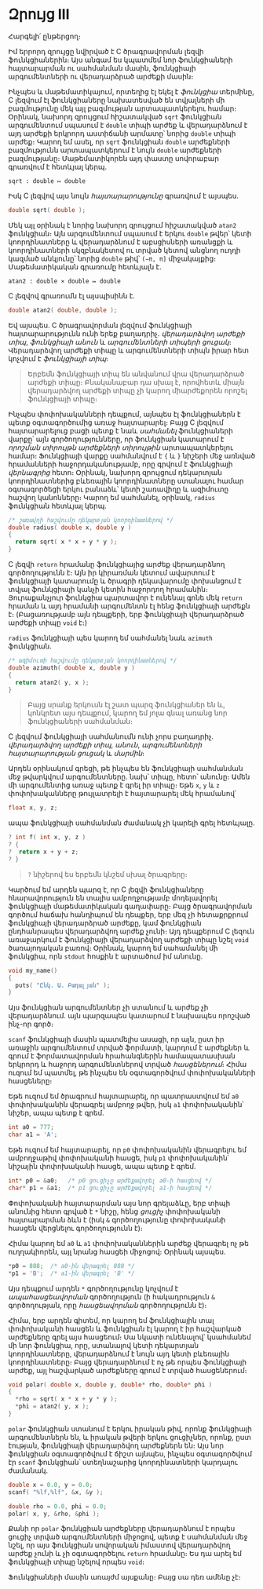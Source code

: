 # Զրույց III

Հարգելի՛ ընթերցող։

Իմ երրորդ զրույցը նվիրված է C ծրագրավորման լեզվի ֆունկցիաներին։ Այս անգամ ես կպատմեմ նոր ֆունկցիաների հայտարարման ու սահմանման մասին, ֆունկցիայի արգումենտների ու վերադարձրած արժեքի մասին։

Ինչպես և մաթեմատիկայում, որտեղից էլ եկել է *ֆունկցիա* տերմինը, C լեզվում էլ ֆունկցիաները նախատեսված են տվյալների մի բազմությունը մեկ այլ բազմության արտապատկերելու համար։ Օրինակ, նախորդ զրույցում հիշատակված `sqrt` ֆունկցիան արգումենտում սպասում է `double` տիպի արժեք և վերադարձնում է այդ արժեքի երկրորդ աստիճանի արմատը՝ նորից `double` տիպի արժեք։ Կարող եմ ասել, որ `sqrt` ֆունկցիան `double` արժեքների բազմությունն արտապատկերում է նույն `double` արժեքների բազմությանը։ Մաթեմատիկորեն այդ փաստը սովորաբար գրառվում է հետևյալ կերպ․

```
sqrt : double ↦ double
```

Իսկ C լեզվով այս նույն *հայտարարությունը* գրառվում է այսպես․

```c
double sqrt( double );
``` 

Մեկ այլ օրինակ է նորից նախորդ զրույցում հիշատակված `atan2` ֆունկցիան։ Այն արգումենտում սպասում է երկու `double` թվեր՝ կետի կոորդինատները և վերադարձնում է աբսցիսների առանցքի և կոորդինատների սկզբնակետով ու տրված կետով անցնող ուղղի կազմած անկյունը՝ նորից `double` թիվ՝ `(−π, π]` միջակայքից։ Մաթեմատիկական գրառումը հետևյալն է․

```
atan2 : double ⨯ double ↦ double
```

C լեզվով գրառումն էլ այսպիսինն է․

```c
double atan2( double, double );
```

Եվ այսպես․ C ծրագրավորման լեզվում ֆունկցիայի հայտարարությունն ունի երեք բաղադրիչ․ *վերադարձվող արժեքի տիպ*, *ֆունկցիայի անուն* և *արգումենտների տիպերի ցուցակ*։ Վերադարձվող արժեքի տիպը և արգումենտների տիպն իրար հետ կոչվում է *ֆունկցիայի տիպ*։

> Երբեմն ֆունկցիայի տիպ են անվանում վրա վերադարձրած արժեքի տիպը։ Բնականաբար դա սխալ է, որովհետև միայն վերադարձվող արժեքի տիպը չի կարող միարժեքորեն որոշել ֆունկցիայի տիպը։

Ինչպես փոփոխականների դեպքում, այնպես էլ ֆունկցիաներն է պետք օգտագործումից առաջ հայտարարել։ Բայց C լեզվում հայտարարելուց բացի պետք է նաև *սահմանել* ֆունկցիաների վարքը՝ այն գործողությունները, որ ֆունկցիան կատարում է *որոշման տիրույթն* *արժեքների տիրույթին* արտապատկերելու համար։ Ֆունկցիայի վարքը սահմանվում է `{` և `}` նիշերի մեջ առնված հրամանների հաջորդականությամբ, որը գրվում է ֆունկցիայի *վերնագրից* հետո։ Օրինակ, նախորդ զրույցում դեկարտյան կոորդինատներից բևեռային կոորդինատները ստանալու համար օգտագործեցի երկու բանաձև՝ կետի շառավիղը և ազիմուտը հաշվող կանոնները։ Կարող եմ սահմանել, օրինակ, `radius` ֆունկցիան հետևյալ կերպ․

```c
/* շառավղի հաշվումը դեկարտյան կոորդինատներով */
double radius( double x, double y )
{
  return sqrt( x * x + y * y );
}
``` 

C լեզվի `return` հրամանը ֆունկցիայից արժեք վերադարձնող գործողությունն է։ Այն իր կիրառման կետում ավարտում է ֆունկցիայի կատարումը և ծրագրի ղեկավարումը փոխանցում է տվյալ ֆունկցիայի կանչի կետին հաջորդող հրամանին։ Յուրաքանչյուր ֆունկցիա պարտավոր է ունենալ գոնե մեկ `return` հրաման և այդ հրամանի արգումենտն էլ հենց ֆունկցիայի արժեքն է։ (Բացառությամբ այն դեպքերի, երբ ֆունկցիայի վերադարձրած արժեքի տիպը `void` է։)

`radius` ֆունկցիայի պես կարող եմ սահմանել նաև `azimuth` ֆունկցիան․

```c
/* ազիմուտի հաշվումը դեկարտյան կոորդինատներով */
double azimuth( double x, double y )
{
  return atan2( y, x );
}
```

> Բայց սրանք երկուսն էլ շատ պարզ ֆունկցիաներ են և, կոնկրետ այս դեպքում, կարող եմ յոլա գնալ առանց նոր ֆունկցիաների սահմանման։

C լեզվում ֆունկցիայի սահմանումն ունի չորս բաղադրիչ․ *վերադարձվող արժեքի տիպ*, *անուն*, *արգումենտների հայտարարության ցուցակ* և *մարմին*։

Արդեն օրինակում գրեցի, թե ինչպես են ֆունկցիայի սահմանման մեջ թվարկվում արգումենտները․ նախ՝ տիպը, հետո՝ անունը։ Ամեն մի արգումենտից առաջ պետք է գրել իր տիպը։ Եթե `x`, `y` և `z` փոփոխականները թույլատրելի է հայտարարել մեկ հրամանով՝

```c
float x, y, z;
```

ապա ֆունկցիայի սահմանման ժամանակ չի կարելի գրել հետևյալը․

```c
? int f( int x, y, z )
? {
?  return x + y + z;
? }
```

> `?` նիշերով ես երբեմն կնշեմ սխալ ծրագրերը։

Կարծում եմ արդեն պարզ է, որ C լեզվի ֆունկցիաները հնարավորություն են տալիս ամբողջությամբ մոդելավորել ֆունկցիայի մաթեմատիկական գաղափարը։ Բայց ծրագրավորման գործում հաճախ հանդիպում են դեպքեր, երբ մեզ չի հետաքրքրում ֆունկցիայի վերադարձրած արժեքը, կամ ֆունկցիան ընդհանրապես վերադարձվող արժեք չունի։ Այդ դեպքերում C լեզուն առաջարկում է ֆունկցիայի վերադարձվող արժեքի տիպը նշել `void` ծառայողական բառով։ Օրինակ, կարող եմ սահամանել մի ֆունկցիա, որն `stdout` հոսքին է արտածում իմ անունը.

```c
void my_name()
{
  puts( "Ընկ. Ա. Բադալյան" );
}
```

Այս ֆունկցիան արգումենտներ չի ստանում և արժեք չի վերադարձնում. այն պարզապես կատարում է նախապես որոշված ինչ-որ գործ։ 


`scanf` ֆունկցիայի մասին պատմելիս ասացի, որ այն, ըստ իր առաջին արգումենտում տրված ֆորմատի, կարդում է արժեքներ և գրում է ֆորմատավորման հրահանգներին համապատասխան երկրորդ և հաջորդ արգումենտներով տրված *հասցեներում*։ Հիմա ուզում եմ պատմել, թե ինչպես են օգտագործվում փոփոխականների հասցեները։

Եթե ուզում եմ ծրագրում հայտարարել, որ պատրաստվում եմ `a0` փոփոխականին վերագրել ամբողջ թվեր, իսկ `a1` փոփոխականին՝ նիշեր, ապա պետք է գրեմ.

```c
int a0 = 777;
char a1 = 'A';
```

Եթե ուզում եմ հայտարարել, որ `p0` փոփոխականին վերագրելու եմ ամբողջաթիվ փոփոխականի հասցե, իսկ `p1` փոփոխականին՝ նիշային փոփոխականի հասցե, ապա պետք է գրեմ․

```c
int* p0 = &a0;   /* p0 ցուցիչը արժեքավորել a0-ի հասցեով */
char* p1 = &a1;  /* p1 ցուցիչը արժեքավորել a1-ի հասցեով */
```

Փոփոխականի հայտարարման այս նոր գրելաձևը, երբ տիպի անունից հետո գրված է `*` նիշը, հենց *ցուցիչ* փոփոխականի հայտարարման ձևն է (իսկ `&` գործողությունը փոփոխականի հասցեն վերցնելու գործողությունն է)։ 

Հիմա կարող եմ `a0` և `a1` փոփոխականներին արժեք վերագրել ոչ թե ուղղակիորեն, այլ նրանց հասցեի միջոցով։ Օրինակ այսպես․

```c
*p0 = 888;  /* a0-ին վերագրել 888 */
*p1 = 'B';  /* a1-ին վերագրել 'B' */
```

Այս դեպքում արդեն `*` գործողությունը կոչվում է *ապահասցեավորման* գործողություն (ի հակադրություն `&` գործողության, որը *հասցեավորման* գործողությունն է)։

Հիմա, երբ արդեն գիտեմ, որ կարող եմ ֆունկցիային տալ փոփոխականի հասցեն և ֆունկցիան էլ կարող է իր հաշվարկած արժեքները գրել այս հասցեում։ Սա նկատի ունենալով՝ կսահմանեմ մի նոր ֆունկցիա, որը, ստանալով կետի դեկարտյան կոորդինատները, վերադարձնում է նույն այդ կետի բևեռային կոորդինատները։ Բայց վերադարձնում է ոչ թե որպես ֆունկցիայի արժեք, այլ հաշվարկած արժեքները գրում է տրված հասցեներում։

```c
void polar( double x, double y, double* rho, double* phi )
{
  *rho = sqrt( x * x + y * y );
  *phi = atan2( y, x );
}
```

`polar` ֆունկցիան ստանում է երկու իրական թիվ, որոնք ֆունկցիայի արգումենտներն են, և իրական թվերի երկու ցուցիչներ, որոնք, ըստ էության, ֆունկցիայի վերադարձվող արժեքներն են։ Այս նոր ֆունկցիան օգտագործվում է ճիշտ այնպես, ինչպես օգտագործվում էր `scanf` ֆունկցիան՝ ստեղնաշարից կոորդինատների կարդալու ժամանակ․

```c
double x = 0.0, y = 0.0;
scanf( "%lf,%lf", &x, &y );

double rho = 0.0, phi = 0.0;
polar( x, y, &rho, &phi );
```

Քանի որ `polar` ֆունկցիան արժեքները վերադարձնում է որպես ցուցիչ տրված արգումենտների միջոցով, պետք է սահմանման մեջ նշել, որ այս ֆունկցիան սովորական իմաստով վերադարձվող արժեք չունի և չի օգտագործելու `return` հրամանը։ Ես դա արել եմ ֆունկցիայի տիպը նշելով որպես `void`։


Ֆունկցիաների մասին առայժմ այսքանը։ Բայց սա դեռ ամենը չէ։




















